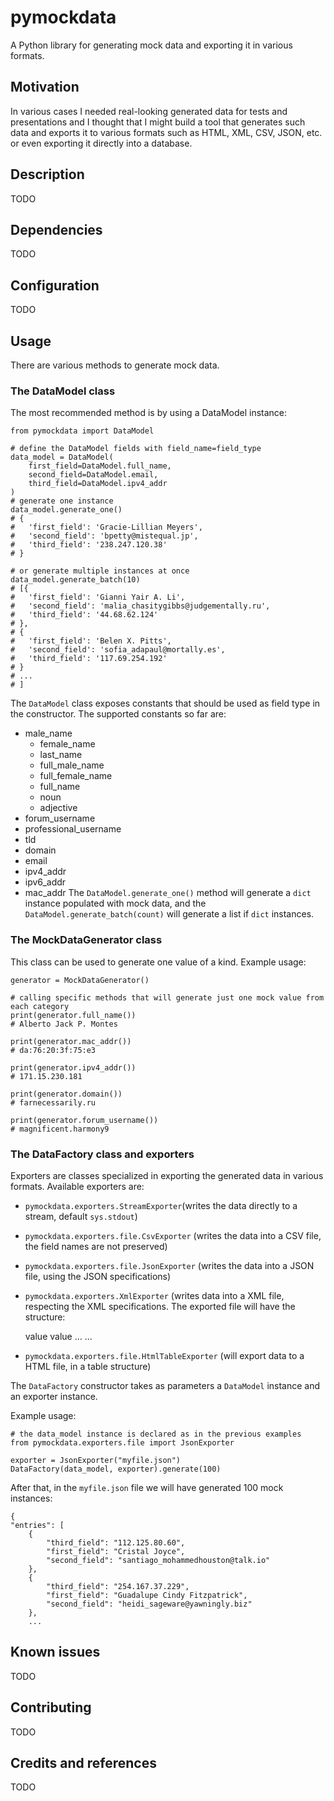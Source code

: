 # pymockdata

A Python library for generating mock data and exporting it in various formats.


## Motivation

In various cases I needed real-looking generated data for tests and presentations and I thought that I might build a tool
that generates such data and exports it to various formats such as HTML, XML, CSV, JSON, etc. or even exporting it directly into a database.

## Description

TODO

## Dependencies

TODO

## Configuration

TODO

## Usage

There are various methods to generate mock data. 
### The DataModel class
The most recommended method is by using a DataModel instance:

	from pymockdata import DataModel
	
	# define the DataModel fields with field_name=field_type
	data_model = DataModel(
		first_field=DataModel.full_name,
		second_field=DataModel.email,
		third_field=DataModel.ipv4_addr
	)
	# generate one instance
	data_model.generate_one()
	# {
	#	'first_field': 'Gracie-Lillian Meyers', 
	#	'second_field': 'bpetty@mistequal.jp', 
	#	'third_field': '238.247.120.38'
	# }

	# or generate multiple instances at once
	data_model.generate_batch(10)
	# [{
	#	'first_field': 'Gianni Yair A. Li', 
	#	'second_field': 'malia_chasitygibbs@judgementally.ru', 
	#	'third_field': '44.68.62.124'
	# }, 
	# {
	#	'first_field': 'Belen X. Pitts', 
	#	'second_field': 'sofia_adapaul@mortally.es', 
	#	'third_field': '117.69.254.192'
	# }
	# ...
	# ]

The `DataModel` class exposes constants that should be used as field type in the constructor. The supported constants so far are:
-  male_name
   - female_name
    - last_name
    - full_male_name
    - full_female_name
    - full_name
    - noun
    - adjective
-    forum_username
 -   professional_username
  -  tld
   - domain
   - email
   - ipv4_addr
   - ipv6_addr
   - mac_addr
 The `DataModel.generate_one()` method will generate a `dict` instance populated with mock data, and the `DataModel.generate_batch(count)` will generate a list if `dict` instances.

### The MockDataGenerator class

This class can be used to generate one value of a kind. Example usage:

	generator = MockDataGenerator()

	# calling specific methods that will generate just one mock value from each category
    print(generator.full_name())
    # Alberto Jack P. Montes
    
    print(generator.mac_addr())
    # da:76:20:3f:75:e3
    
    print(generator.ipv4_addr())
    # 171.15.230.181
    
    print(generator.domain())
    # farnecessarily.ru
    
    print(generator.forum_username())
    # magnificent.harmony9
	
### The DataFactory class and exporters

Exporters are classes specialized in exporting the generated data in various formats. Available exporters are: 
- `pymockdata.exporters.StreamExporter`(writes the data directly to a stream, default `sys.stdout`)
- `pymockdata.exporters.file.CsvExporter` (writes the data into a CSV file, the field names are not preserved)
- `pymockdata.exporters.file.JsonExporter` (writes the data into a JSON file, using the JSON specifications)
- `pymockdata.exporters.XmlExporter` (writes data into a XML file, respecting the XML specifications. The exported file will have the structure:
	
	<entries>
		<entry>
			<field_one>value</field_one>
			<field_two>value</field_two>
			...
		</entry>
		...
	</entries>
	
- `pymockdata.exporters.file.HtmlTableExporter` (will export data to a HTML file, in a table structure)

The `DataFactory` constructor takes as parameters a `DataModel` instance and an exporter instance.

Example usage:

	# the data_model instance is declared as in the previous examples
	from pymockdata.exporters.file import JsonExporter

    exporter = JsonExporter("myfile.json")
    DataFactory(data_model, exporter).generate(100)

After that, in the `myfile.json` file we will have generated 100 mock instances:

	{
    "entries": [
        {
            "third_field": "112.125.80.60",
            "first_field": "Cristal Joyce",
            "second_field": "santiago_mohammedhouston@talk.io"
        },
        {
            "third_field": "254.167.37.229",
            "first_field": "Guadalupe Cindy Fitzpatrick",
            "second_field": "heidi_sageware@yawningly.biz"
        },
        ...

## Known issues

TODO

## Contributing

TODO

## Credits and references

TODO

